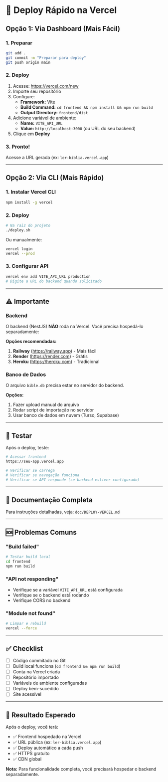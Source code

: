 # 🚀 Deploy Rápido na Vercel

## Opção 1: Via Dashboard (Mais Fácil)

### 1. Preparar
```bash
git add .
git commit -m "Preparar para deploy"
git push origin main
```

### 2. Deploy
1. Acesse: https://vercel.com/new
2. Importe seu repositório
3. Configure:
   - **Framework:** Vite
   - **Build Command:** `cd frontend && npm install && npm run build`
   - **Output Directory:** `frontend/dist`
4. Adicione variável de ambiente:
   - **Name:** `VITE_API_URL`
   - **Value:** `http://localhost:3000` (ou URL do seu backend)
5. Clique em **Deploy**

### 3. Pronto!
Acesse a URL gerada (ex: `ler-biblia.vercel.app`)

---

## Opção 2: Via CLI (Mais Rápido)

### 1. Instalar Vercel CLI
```bash
npm install -g vercel
```

### 2. Deploy
```bash
# Na raiz do projeto
./deploy.sh
```

Ou manualmente:
```bash
vercel login
vercel --prod
```

### 3. Configurar API
```bash
vercel env add VITE_API_URL production
# Digite a URL do backend quando solicitado
```

---

## ⚠️ Importante

### Backend
O backend (NestJS) **NÃO** roda na Vercel. Você precisa hospedá-lo separadamente:

**Opções recomendadas:**
1. **Railway** (https://railway.app) - Mais fácil
2. **Render** (https://render.com) - Grátis
3. **Heroku** (https://heroku.com) - Tradicional

### Banco de Dados
O arquivo `bible.db` precisa estar no servidor do backend.

**Opções:**
1. Fazer upload manual do arquivo
2. Rodar script de importação no servidor
3. Usar banco de dados em nuvem (Turso, Supabase)

---

## 🧪 Testar

Após o deploy, teste:
```bash
# Acessar frontend
https://seu-app.vercel.app

# Verificar se carrega
# Verificar se navegação funciona
# Verificar se API responde (se backend estiver configurado)
```

---

## 📖 Documentação Completa

Para instruções detalhadas, veja: `doc/DEPLOY-VERCEL.md`

---

## 🆘 Problemas Comuns

### "Build failed"
```bash
# Testar build local
cd frontend
npm run build
```

### "API not responding"
- Verifique se a variável `VITE_API_URL` está configurada
- Verifique se o backend está rodando
- Verifique CORS no backend

### "Module not found"
```bash
# Limpar e rebuild
vercel --force
```

---

## ✅ Checklist

- [ ] Código commitado no Git
- [ ] Build local funciona (`cd frontend && npm run build`)
- [ ] Conta na Vercel criada
- [ ] Repositório importado
- [ ] Variáveis de ambiente configuradas
- [ ] Deploy bem-sucedido
- [ ] Site acessível

---

## 🎯 Resultado Esperado

Após o deploy, você terá:
- ✅ Frontend hospedado na Vercel
- ✅ URL pública (ex: `ler-biblia.vercel.app`)
- ✅ Deploy automático a cada push
- ✅ HTTPS gratuito
- ✅ CDN global

**Nota:** Para funcionalidade completa, você precisará hospedar o backend separadamente.


